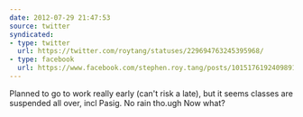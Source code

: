 ```yaml
---
date: 2012-07-29 21:47:53
source: twitter
syndicated:
- type: twitter
  url: https://twitter.com/roytang/statuses/229694763245395968/
- type: facebook
  url: https://www.facebook.com/stephen.roy.tang/posts/10151761924098912
---
```


Planned to go to work really early (can't risk a late), but it seems classes are suspended all over, incl Pasig. No rain tho.ugh Now what?